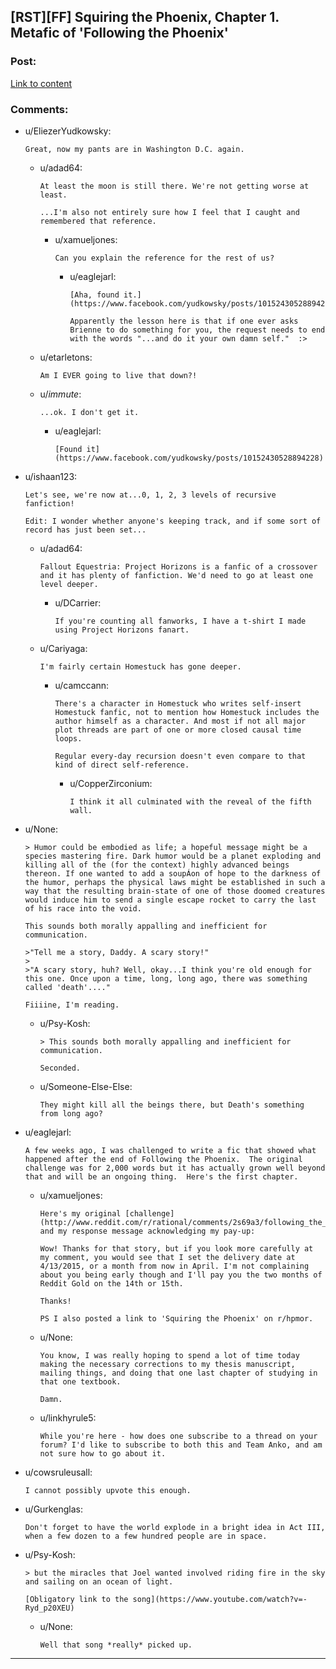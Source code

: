 ## [RST][FF] Squiring the Phoenix, Chapter 1. Metafic of 'Following the Phoenix'

### Post:

[Link to content](http://davidstorrs.com/viewtopic.php?f=15&t=23)

### Comments:

- u/EliezerYudkowsky:
  ```
  Great, now my pants are in Washington D.C. again.
  ```

  - u/adad64:
    ```
    At least the moon is still there. We're not getting worse at least.

    ...I'm also not entirely sure how I feel that I caught and remembered that reference.
    ```

    - u/xamueljones:
      ```
      Can you explain the reference for the rest of us?
      ```

      - u/eaglejarl:
        ```
        [Aha, found it.](https://www.facebook.com/yudkowsky/posts/10152430528894228)

        Apparently the lesson here is that if one ever asks Brienne to do something for you, the request needs to end with the words "...and do it your own damn self."  :>
        ```

  - u/etarletons:
    ```
    Am I EVER going to live that down?!
    ```

  - u/_immute_:
    ```
    ...ok. I don't get it.
    ```

    - u/eaglejarl:
      ```
      [Found it](https://www.facebook.com/yudkowsky/posts/10152430528894228)
      ```

- u/ishaan123:
  ```
  Let's see, we're now at...0, 1, 2, 3 levels of recursive fanfiction!

  Edit: I wonder whether anyone's keeping track, and if some sort of record has just been set...
  ```

  - u/adad64:
    ```
    Fallout Equestria: Project Horizons is a fanfic of a crossover and it has plenty of fanfiction. We'd need to go at least one level deeper.
    ```

    - u/DCarrier:
      ```
      If you're counting all fanworks, I have a t-shirt I made using Project Horizons fanart.
      ```

  - u/Cariyaga:
    ```
    I'm fairly certain Homestuck has gone deeper.
    ```

    - u/camccann:
      ```
      There's a character in Homestuck who writes self-insert Homestuck fanfic, not to mention how Homestuck includes the author himself as a character. And most if not all major plot threads are part of one or more closed causal time loops.

      Regular every-day recursion doesn't even compare to that kind of direct self-reference.
      ```

      - u/CopperZirconium:
        ```
        I think it all culminated with the reveal of the fifth wall.
        ```

- u/None:
  ```
  > Humor could be embodied as life; a hopeful message might be a species mastering fire. Dark humor would be a planet exploding and killing all of the (for the context) highly advanced beings thereon. If one wanted to add a soupÁon of hope to the darkness of the humor, perhaps the physical laws might be established in such a way that the resulting brain-state of one of those doomed creatures would induce him to send a single escape rocket to carry the last of his race into the void.

  This sounds both morally appalling and inefficient for communication.

  >"Tell me a story, Daddy. A scary story!"
  >
  >"A scary story, huh? Well, okay...I think you're old enough for this one. Once upon a time, long, long ago, there was something called 'death'...." 

  Fiiiine, I'm reading.
  ```

  - u/Psy-Kosh:
    ```
    > This sounds both morally appalling and inefficient for communication.

    Seconded.
    ```

  - u/Someone-Else-Else:
    ```
    They might kill all the beings there, but Death's something from long ago?
    ```

- u/eaglejarl:
  ```
  A few weeks ago, I was challenged to write a fic that showed what happened after the end of Following the Phoenix.  The original challenge was for 2,000 words but it has actually grown well beyond that and will be an ongoing thing.  Here's the first chapter.
  ```

  - u/xamueljones:
    ```
    Here's my original [challenge](http://www.reddit.com/r/rational/comments/2s69a3/following_the_phoenix_final_chapter_the_man_who/cnnn432) and my response message acknowledging my pay-up:

    Wow! Thanks for that story, but if you look more carefully at my comment, you would see that I set the delivery date at 4/13/2015, or a month from now in April. I'm not complaining about you being early though and I'll pay you the two months of Reddit Gold on the 14th or 15th.

    Thanks!

    PS I also posted a link to 'Squiring the Phoenix' on r/hpmor.
    ```

  - u/None:
    ```
    You know, I was really hoping to spend a lot of time today making the necessary corrections to my thesis manuscript, mailing things, and doing that one last chapter of studying in that one textbook.

    Damn.
    ```

  - u/linkhyrule5:
    ```
    While you're here - how does one subscribe to a thread on your forum? I'd like to subscribe to both this and Team Anko, and am not sure how to go about it.
    ```

- u/cowsruleusall:
  ```
  I cannot possibly upvote this enough.
  ```

- u/Gurkenglas:
  ```
  Don't forget to have the world explode in a bright idea in Act III, when a few dozen to a few hundred people are in space.
  ```

- u/Psy-Kosh:
  ```
  > but the miracles that Joel wanted involved riding fire in the sky and sailing on an ocean of light.

  [Obligatory link to the song](https://www.youtube.com/watch?v=-Ryd_p20XEU)
  ```

  - u/None:
    ```
    Well that song *really* picked up.
    ```

---

